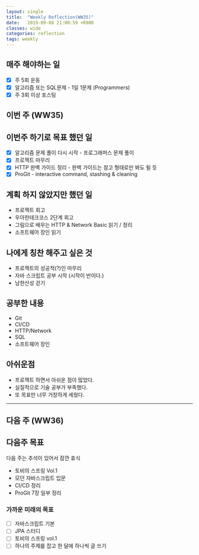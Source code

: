 ```yaml
---
layout: single
title:  "Weekly Reflection(WW35)"
date:   2019-09-08 21:00:59 +0900
classes: wide
categories: reflection
tags: weekly
---
```


## 매주 해야하는 일

- [x] 주 5회 운동
- [x] 알고리즘 또는 SQL문제 - 1일 1문제 (Programmers)
- [x] 주 3회 이상 포스팅

## 이번 주 (WW35)

## 이번주 하기로 목표 했던 일

- [x] 알고리즘 문제 풀이 다시 시작 - 프로그래머스 문제 풀이
- [x] 프로젝트 마무리
- [x] HTTP 완벽 가이드 정리 - 완벽 가이드는 참고 형태로만 봐도 될 듯
- [x] ProGit - interactive command, stashing & cleaning

## 계획 하지 않았지만 했던 일

- 프로젝트 회고
- 우아한테크코스 2단계 회고
- 그림으로 배우는 HTTP & Network Basic 읽기 / 정리
- 소프트웨어 장인 읽기

## 나에게 칭찬 해주고 싶은 것

- 프로젝트의 성공적(?)인 마무리
- 자바 스크립트 공부 시작 (시작이 반이다.)
- 남한산성 걷기

## 공부한 내용

- Git
- CI/CD
- HTTP/Network
- SQL
- 소프트웨어 장인

## 아쉬운점

- 프로젝트 하면서 아쉬운 점이 많았다.
- 실질적으로 기술 공부가 부족했다.
- 또 목표만 너무 거창하게 세웠다.

---

## 다음 주 (WW36)

## 다음주 목표

다음 주는 추석이 있어서 잠깐 휴식

- 토비의 스프링 Vol.1
- 모던 자바스크립트 입문
- CI/CD 정리
- ProGit 7장 일부 정리

### 가까운 미래의 목표

- [ ] 자바스크립트 기본
- [ ] JPA 스터디
- [ ] 토비의 스프링 vol.1
- [ ] 하나의 주제를 잡고 한 달에 하나씩 글 쓰기
